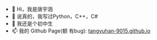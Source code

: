 - 👋 Hi，我是唐宇涵
- 👀 说真的，我写过Python，C++，C#
- 🌱 我还是个初中生
- 📫 我的 Github Page(额 有bug): [tangyuhan-9015.github.io](tangyuhan-9015.github.io)
